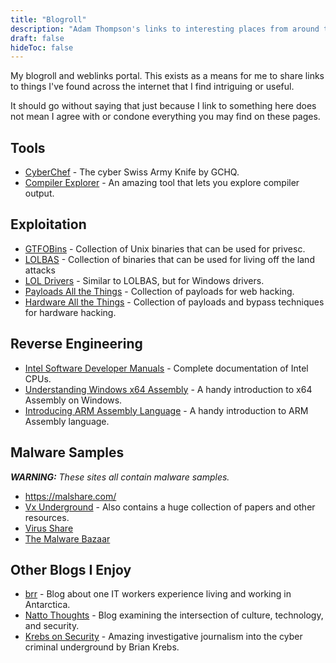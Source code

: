 ```yaml
---
title: "Blogroll"
description: "Adam Thompson's links to interesting places from around the web."
draft: false
hideToc: false
---
```


My blogroll and weblinks portal. This exists as a means for me to share links to things I've found across the internet that I find intriguing or useful. 

It should go without saying that just because I link to something here does not mean I agree with or condone everything you may find on these pages. 

## Tools

- <a href="https://gchq.github.io/CyberChef/" target="_blank">CyberChef</a> - The cyber Swiss Army Knife by GCHQ. 
- <a href="https://godbolt.org/" target="_blank">Compiler Explorer</a> - An amazing tool that lets you explore compiler output.

## Exploitation 

- <a href="https://gtfobins.github.io/" target="_blank">GTFOBins</a> - Collection of Unix binaries that can be used for privesc.
- <a href="https://lolbas-project.github.io/" target="_blank">LOLBAS</a> - Collection of binaries that can be used for living off the land attacks
- <a href="https://www.loldrivers.io/" target="_blank">LOL Drivers</a> - Similar to LOLBAS, but for Windows drivers.
- <a href="https://swisskyrepo.github.io/PayloadsAllTheThings/" target="_blank">Payloads All the Things</a> - Collection of payloads for web hacking.
- <a href="https://swisskyrepo.github.io/HardwareAllTheThings/" target="_blank">Hardware All the Things</a> - Collection of payloads and bypass techniques for hardware hacking.

## Reverse Engineering 

- <a href="https://www.intel.com/content/www/us/en/developer/articles/technical/intel-sdm.html" target="_blank">Intel Software Developer Manuals</a> - Complete documentation of Intel CPUs. 
- <a href="https://sonictk.github.io/asm_tutorial/" target="_blank">Understanding Windows x64 Assembly</a> - A handy introduction to x64 Assembly on Windows.
- <a href="http://www.cburch.com/books/arm/" target="_blank">Introducing ARM Assembly Language</a> - A handy introduction to ARM Assembly language. 

## Malware Samples 

***WARNING:** These sites all contain malware samples.*

- <a href="https://malshare.com/" target="_blank">https://malshare.com/</a>
- <a href="https://vx-underground.org/" target="_blank">Vx Underground</a> - Also contains a huge collection of papers and other resources.
- <a href="https://virusshare.com/" target="_blank">Virus Share</a>
- <a href="https://bazaar.abuse.ch/browse/" target="_blank">The Malware Bazaar</a>

## Other Blogs I Enjoy

- <a href="https://brr.fyi/" target="_blank">brr</a> - Blog about one IT workers experience living and working in Antarctica. 
- <a href="https://nattothoughts.substack.com/" target="_blank">Natto Thoughts</a> - Blog examining the intersection of culture, technology, and security. 
- <a href="https://krebsonsecurity.com/" target="_blank">Krebs on Security</a> - Amazing investigative journalism into the cyber criminal underground by Brian Krebs. 